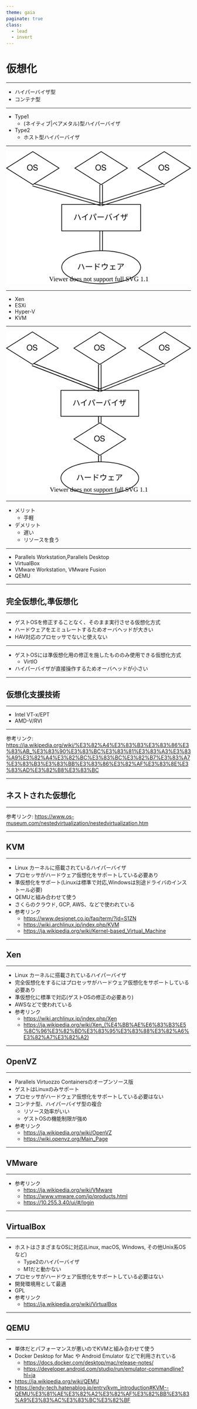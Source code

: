 ```yaml
---
theme: gaia
paginate: true
class: 
  - lead 
  - invert
---
```


# 仮想化

---

<!-- 
  _header: '仮想化'
-->

- ハイパーバイザ型
- コンテナ型

---

<!-- 
  _header: 'ハイパーバイザ型'
-->

- Type1
    - (ネイティブ|ベアメタル)型ハイパーバイザ
- Type2
    - ホスト型ハイパーバイザ

---
<!--
  _header: ベアメタル型ハイパーバイザ
-->

![w:800px](./BareMetalHyperVisor.svg)

---
<!--
  _header: ベアメタル型ハイパーバイザ
-->

- Xen
- ESXi
- Hyper-V
- KVM


---
<!--
  _header: ホスト型ハイパーバイザ
-->

![w:800px](./HostedHyperVisor.svg)

---
<!--
  _header: ホスト型ハイパーバイザ
-->

- メリット
    - 手軽
- デメリット
    - 遅い
    - リソースを食う

---
<!--
  _header: ホスト型ハイパーバイザ
-->

- Parallels Workstation,Parallels Desktop
- VirtualBox
- VMware Workstation, VMware Fusion
- QEMU


---

## 完全仮想化,準仮想化

---
<!--
  _header: 完全仮想化
-->

- ゲストOSを修正することなく、そのまま実行させる仮想化方式
- ハードウェアをエミュレートするためオーバヘッドが大きい
- HAV対応のプロセッサでないと使えない

---
<!--
  _header: 準仮想化
-->

- ゲストOSには準仮想化用の修正を施したもののみ使用できる仮想化方式
    - VirtIO
- ハイパーバイザが直接操作するためオーバヘッドが小さい

---

## 仮想化支援技術
---

<!--
  _header: 仮想化支援技術
-->

- Intel VT-x/EPT
- AMD-V/RVI

---

<!--
  _header: 仮想化支援技術
-->

参考リンク: https://ja.wikipedia.org/wiki/%E3%82%A4%E3%83%B3%E3%83%86%E3%83%AB_%E3%83%90%E3%83%BC%E3%83%81%E3%83%A3%E3%83%A9%E3%82%A4%E3%82%BC%E3%83%BC%E3%82%B7%E3%83%A7%E3%83%B3%E3%83%BB%E3%83%86%E3%82%AF%E3%83%8E%E3%83%AD%E3%82%B8%E3%83%BC

---

## ネストされた仮想化

---

参考リンク: https://www.os-museum.com/nestedvirtualization/nestedvirtualization.htm

---

## KVM

---
<!--
  _header: KVM
-->


- Linux カーネルに搭載されているハイパーバイザ
- プロセッサがハードウェア仮想化をサポートしている必要あり
- 準仮想化をサポート(Linuxは標準で対応,Windowsは別途ドライバのインストール必要)
- QEMUと組み合わせて使う
- さくらのクラウド, GCP, AWS、などで使われている
- 参考リンク
    - https://www.designet.co.jp/faq/term/?id=S1ZN
    - https://wiki.archlinux.jp/index.php/KVM
    - https://ja.wikipedia.org/wiki/Kernel-based_Virtual_Machine

---

## Xen

---
<!--
  _header: Xen
-->


- Linux カーネルに搭載されているハイパーバイザ
- 完全仮想化をするにはプロセッサがハードウェア仮想化をサポートしている必要あり
- 準仮想化に標準で対応(ゲストOSの修正の必要あり)
- AWSなどで使われている
- 参考リンク
    - https://wiki.archlinux.jp/index.php/Xen
    - https://ja.wikipedia.org/wiki/Xen_(%E4%BB%AE%E6%83%B3%E5%8C%96%E3%82%BD%E3%83%95%E3%83%88%E3%82%A6%E3%82%A7%E3%82%A2)

---

## OpenVZ

---
<!--
    _header: OpenVZ
-->

- Parallels Virtuozzo Containersのオープンソース版
- ゲストはLinuxのみサポート
- プロセッサがハードウェア仮想化をサポートしている必要はない
- コンテナ型、ハイパーバイザ型の複合
    - リソース効率がいい
    - ゲストOSの機能制限が強め
- 参考リンク
    - https://ja.wikipedia.org/wiki/OpenVZ
    - https://wiki.openvz.org/Main_Page

---

## VMware

---
<!--
    _header: VMware
-->

- 参考リンク
    - https://ja.wikipedia.org/wiki/VMware 
    - https://www.vmware.com/jp/products.html
    - https://10.255.3.40/ui/#/login
---

## VirtualBox

---
<!--
    _header: VirtualBox
-->
- ホストはさまざまなOSに対応(Linux, macOS, Windows, その他Unix系OSなど)
    - Type2のハイパーバイザ
    - M1だと動かない
- プロセッサがハードウェア仮想化をサポートしている必要はない
- 開発環境用として最適
- GPL
- 参考リンク
    - https://ja.wikipedia.org/wiki/VirtualBox

---

## QEMU

---
<!--
    _header: QEMU
-->
- 単体だとパフォーマンスが悪いのでKVMと組み合わせて使う
- Docker Desktop for Mac や Android Emulator などで利用されている
    - https://docs.docker.com/desktop/mac/release-notes/
    - https://developer.android.com/studio/run/emulator-commandline?hl=ja
- https://ja.wikipedia.org/wiki/QEMU
- https://endy-tech.hatenablog.jp/entry/kvm_introduction#KVM--QEMU%E3%81%AE%E3%82%A2%E3%82%AF%E3%82%BB%E3%83%A9%E3%83%AC%E3%83%BC%E3%82%BF
